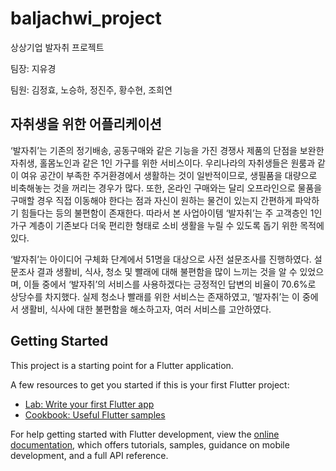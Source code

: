 # baljachwi_project

상상기업 발자취 프로젝트

팀장: 지유경

팀원: 김정효, 노승하, 정진주, 황수현, 조희연

## 자취생을 위한 어플리케이션

‘발자취’는 기존의 정기배송, 공동구매와 같은 기능을 가진 경쟁사 제품의 단점을 보완한 
자취생, 홀몸노인과 같은 1인 가구를 위한 서비스이다. 우리나라의 자취생들은 원룸과 같이 
여유 공간이 부족한 주거환경에서 생활하는 것이 일반적이므로, 생필품을 대량으로 비축해놓는 
것을 꺼리는 경우가 많다. 또한, 온라인 구매와는 달리 오프라인으로 물품을 구매할 경우 직접 
이동해야 한다는 점과 자신이 원하는 물건이 있는지 간편하게 파악하기 힘들다는 등의 불편함이 
존재한다. 따라서 본 사업아이템 ‘발자취’는 주 고객층인 1인 가구 계층이 기존보다 더욱 편리한 
형태로 소비 생활을 누릴 수 있도록 돕기 위한 목적에 있다.



 ‘발자취’는 아이디어 구체화 단계에서 51명을 대상으로 사전 설문조사를 진행하였다. 
설문조사 결과 생활비, 식사, 청소 및 빨래에 대해 불편함을 많이 느끼는 것을 알 수 있었으며, 
이들 중에서 ‘발자취’의 서비스를 사용하겠다는 긍정적인 답변의 비율이 70.6%로 상당수를 차지했다. 
실제 청소나 빨래를 위한 서비스는 존재하였고, ‘발자취’는 이 중에서 생활비, 식사에 대한 불편함을 해소하고자, 
여러 서비스를 고안하였다.

## Getting Started

This project is a starting point for a Flutter application.

A few resources to get you started if this is your first Flutter project:

- [Lab: Write your first Flutter app](https://docs.flutter.dev/get-started/codelab)
- [Cookbook: Useful Flutter samples](https://docs.flutter.dev/cookbook)

For help getting started with Flutter development, view the
[online documentation](https://docs.flutter.dev/), which offers tutorials,
samples, guidance on mobile development, and a full API reference.
